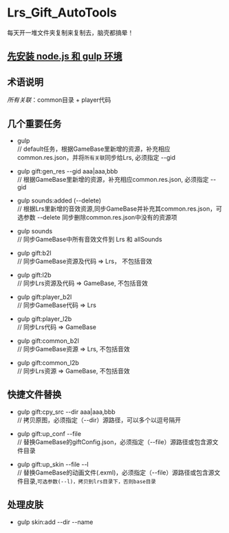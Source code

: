 # Lrs_Gift_AutoTools
  每天开一堆文件夹复制来复制去，脑壳都搞晕！

## [先安装 node.js 和 gulp 环境](https://gulpjs.com/)

## 术语说明
  *所有关联*：common目录 + player代码

## 几个重要任务
  *  gulp                    
  // default任务，根据GameBase里新增的资源，补充相应common.res.json，并将`所有关联`同步给Lrs, 必须指定 --gid
  
  *  gulp gift:gen_res --gid aaa|aaa,bbb    
  // 根据GameBase里新增的资源，补充相应common.res.json, 必须指定 --gid
  
  *  gulp sounds:added (--delete)           
  // 根据Lrs里新增的音效资源,同步GameBase并补充其common.res.json，可选参数 --delete 同步删除common.res.json中没有的资源项
  
  *  gulp sounds                
  // 同步GameBase中所有音效文件到 Lrs 和 allSounds
  
  *  gulp gift:b2l              
  // 同步GameBase资源及代码 => Lrs， 不包括音效
  
  *  gulp gift:l2b              
  // 同步Lrs资源及代码 => GameBase, 不包括音效
  
  *  gulp gift:player_b2l       
  // 同步GameBase代码 => Lrs
  
  *  gulp gift:player_l2b       
  // 同步Lrs代码 => GameBase
  
  *  gulp gift:common_b2l       
  // 同步GameBase资源 => Lrs, 不包括音效
  
  *  gulp gift:common_l2b      
  // 同步Lrs资源 => GameBase, 不包括音效
  
 ## 快捷文件替换
  *  gulp gift:cpy_src --dir aaa|aaa,bbb      
  // 拷贝原图，必须指定（--dir）源路径，可以多个以逗号隔开
  
  * gulp gift:up_conf --file                 
  // 替换GameBase的giftConfig.json，必须指定（--file）源路径或包含源文件目录
  
  * gulp gift:up_skin --file --l                 
  // 替换GameBase的动画文件(.exml)，必须指定（--file）源路径或包含源文件目录,`可选参数(--l)，拷贝到lrs目录下，否则base目录`

## 处理皮肤
  * gulp skin:add --dir --name
